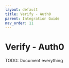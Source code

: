```yaml
---
layout: default
title: Verify - Auth0
parent: Integration Guide
nav_order: 11
---
```


# Verify - Auth0

TODO: Document everything
